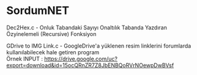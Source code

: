 # SordumNET
Dec2Hex.c            - Onluk Tabandaki Sayıyı Onaltılık Tabanda Yazdıran Özyinelemeli (Recursive) Fonksiyon

GDrive to IMG Link.c - GoogleDrive'a yüklenen resim linklerini forumlarda kullanılabilecek hale getiren program  
Örnek INPUT          : https://drive.google.com/uc?export=download&id=15ocQRnZR7Z8JbENBQoRVrNOewpDwBVsf
